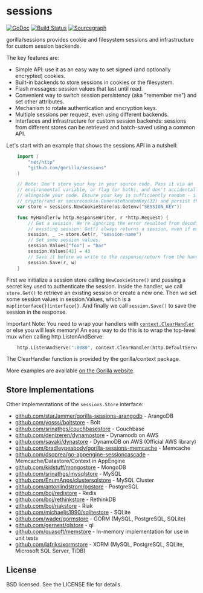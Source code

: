 # sessions

[![GoDoc](https://godoc.org/github.com/gorilla/sessions?status.svg)](https://godoc.org/github.com/gorilla/sessions) [![Build Status](https://travis-ci.org/gorilla/sessions.svg?branch=master)](https://travis-ci.org/gorilla/sessions)
[![Sourcegraph](https://sourcegraph.com/github.com/gorilla/sessions/-/badge.svg)](https://sourcegraph.com/github.com/gorilla/sessions?badge)

gorilla/sessions provides cookie and filesystem sessions and infrastructure for
custom session backends.

The key features are:

- Simple API: use it as an easy way to set signed (and optionally
  encrypted) cookies.
- Built-in backends to store sessions in cookies or the filesystem.
- Flash messages: session values that last until read.
- Convenient way to switch session persistency (aka "remember me") and set
  other attributes.
- Mechanism to rotate authentication and encryption keys.
- Multiple sessions per request, even using different backends.
- Interfaces and infrastructure for custom session backends: sessions from
  different stores can be retrieved and batch-saved using a common API.

Let's start with an example that shows the sessions API in a nutshell:

```go
	import (
		"net/http"
		"github.com/gorilla/sessions"
	)

	// Note: Don't store your key in your source code. Pass it via an
	// environmental variable, or flag (or both), and don't accidentally commit it
	// alongside your code. Ensure your key is sufficiently random - i.e. use Go's
	// crypto/rand or securecookie.GenerateRandomKey(32) and persist the result.
	var store = sessions.NewCookieStore(os.Getenv("SESSION_KEY"))

	func MyHandler(w http.ResponseWriter, r *http.Request) {
		// Get a session. We're ignoring the error resulted from decoding an
		// existing session: Get() always returns a session, even if empty.
		session, _ := store.Get(r, "session-name")
		// Set some session values.
		session.Values["foo"] = "bar"
		session.Values[42] = 43
		// Save it before we write to the response/return from the handler.
		session.Save(r, w)
	}
```

First we initialize a session store calling `NewCookieStore()` and passing a
secret key used to authenticate the session. Inside the handler, we call
`store.Get()` to retrieve an existing session or create a new one. Then we set
some session values in session.Values, which is a `map[interface{}]interface{}`.
And finally we call `session.Save()` to save the session in the response.

Important Note: You need to wrap your handlers with
[`context.ClearHandler`](https://www.gorillatoolkit.org/pkg/context#ClearHandler)
or else you will leak memory! An easy way to do this is to wrap the top-level
mux when calling http.ListenAndServe:

```go
	http.ListenAndServe(":8080", context.ClearHandler(http.DefaultServeMux))
```

The ClearHandler function is provided by the gorilla/context package.

More examples are available [on the Gorilla
website](https://www.gorillatoolkit.org/pkg/sessions).

## Store Implementations

Other implementations of the `sessions.Store` interface:

- [github.com/starJammer/gorilla-sessions-arangodb](https://github.com/starJammer/gorilla-sessions-arangodb) - ArangoDB
- [github.com/yosssi/boltstore](https://github.com/yosssi/boltstore) - Bolt
- [github.com/srinathgs/couchbasestore](https://github.com/srinathgs/couchbasestore) - Couchbase
- [github.com/denizeren/dynamostore](https://github.com/denizeren/dynamostore) - Dynamodb on AWS
- [github.com/savaki/dynastore](https://github.com/savaki/dynastore) - DynamoDB on AWS (Official AWS library)
- [github.com/bradleypeabody/gorilla-sessions-memcache](https://github.com/bradleypeabody/gorilla-sessions-memcache) - Memcache
- [github.com/dsoprea/go-appengine-sessioncascade](https://github.com/dsoprea/go-appengine-sessioncascade) - Memcache/Datastore/Context in AppEngine
- [github.com/kidstuff/mongostore](https://github.com/kidstuff/mongostore) - MongoDB
- [github.com/srinathgs/mysqlstore](https://github.com/srinathgs/mysqlstore) - MySQL
- [github.com/EnumApps/clustersqlstore](https://github.com/EnumApps/clustersqlstore) - MySQL Cluster
- [github.com/antonlindstrom/pgstore](https://github.com/antonlindstrom/pgstore) - PostgreSQL
- [github.com/boj/redistore](https://github.com/boj/redistore) - Redis
- [github.com/boj/rethinkstore](https://github.com/boj/rethinkstore) - RethinkDB
- [github.com/boj/riakstore](https://github.com/boj/riakstore) - Riak
- [github.com/michaeljs1990/sqlitestore](https://github.com/michaeljs1990/sqlitestore) - SQLite
- [github.com/wader/gormstore](https://github.com/wader/gormstore) - GORM (MySQL, PostgreSQL, SQLite)
- [github.com/gernest/qlstore](https://github.com/gernest/qlstore) - ql
- [github.com/quasoft/memstore](https://github.com/quasoft/memstore) - In-memory implementation for use in unit tests
- [github.com/lafriks/xormstore](https://github.com/lafriks/xormstore) - XORM (MySQL, PostgreSQL, SQLite, Microsoft SQL Server, TiDB)

## License

BSD licensed. See the LICENSE file for details.
